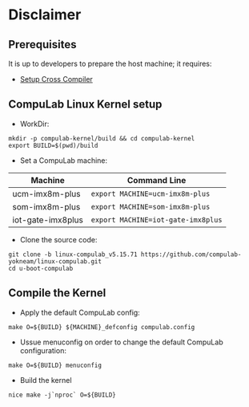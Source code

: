 # Disclaimer

## Prerequisites
It is up to developers to prepare the host machine; it requires:

* [Setup Cross Compiler](https://github.com/compulab-yokneam/meta-bsp-imx8mp/blob/kirkstone/Documentation/toolchain.md#linaro-toolchain-how-to)

## CompuLab Linux Kernel setup

* WorkDir:
```
mkdir -p compulab-kernel/build && cd compulab-kernel
export BUILD=$(pwd)/build
```

* Set a CompuLab machine:

| Machine | Command Line |
|---|---|
|ucm-imx8m-plus|```export MACHINE=ucm-imx8m-plus```|
|som-imx8m-plus|```export MACHINE=som-imx8m-plus```|
|iot-gate-imx8plus|```export MACHINE=iot-gate-imx8plus```|

* Clone the source code:
```
git clone -b linux-compulab_v5.15.71 https://github.com/compulab-yokneam/linux-compulab.git
cd u-boot-compulab
```

## Compile the Kernel

* Apply the default CompuLab config:
```
make O=${BUILD} ${MACHINE}_defconfig compulab.config
```

* Ussue menuconfig on order to change the default CompuLab configuration:
```
make O=${BUILD} menuconfig
```

* Build the kernel
```
nice make -j`nproc` O=${BUILD}
```
